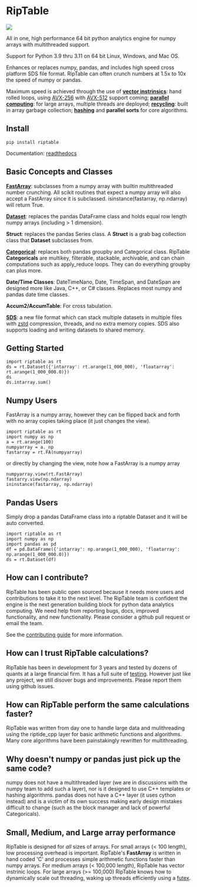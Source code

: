 # RipTable

![](docs/riptable_logo.PNG)

All in one, high performance 64 bit python analytics engine for numpy arrays with multithreaded support.

Support for Python 3.9 thru 3.11 on 64 bit Linux, Windows, and Mac OS.

Enhances or replaces numpy, pandas, and includes high speed cross platform SDS file format.
RipTable can often crunch numbers at 1.5x to 10x the speed of numpy or pandas.

Maximum speed is achieved through the use of **[vector instrinsics](https://software.intel.com/sites/landingpage/IntrinsicsGuide/)**: hand rolled loops, using [AVX-256](https://en.wikipedia.org/wiki/Advanced_Vector_Extensions#CPUs_with_AVX2)  with [AVX-512](https://en.wikipedia.org/wiki/AVX-512) support coming; **[parallel computing](https://www.drdobbs.com/go-parallel/article/print?articleId=212903586)**: for large arrays, multiple threads are deployed; **[recycling](https://en.wikipedia.org/wiki/Garbage_collection_(computer_science))**: built in array garbage collection; **[hashing](https://en.wikipedia.org/wiki/Hash_function)** and **parallel sorts** for core algorithms.

Install
-------

```
pip install riptable
```

Documentation: [readthedocs](https://riptable.readthedocs.io/en/latest/py-modindex.html)

Basic Concepts and Classes
--------------------------

**[FastArray](https://riptable.readthedocs.io/en/latest/riptable.html#riptable.rt_fastarray.FastArray)**: subclasses from a numpy array with builtin multithreaded number crunching.  All scikit routines that expect a numpy array will also accept a FastArray since it is subclassed.  isinstance(fastarray, np.ndarray) will return True.

**[Dataset](https://riptable.readthedocs.io/en/latest/riptable.html#module-riptable.rt_dataset)**: replaces the pandas DataFrame class and holds equal row length numpy arrays (including > 1 dimension).

**Struct**: replaces the pandas Series class.  A **Struct** is a grab bag collection class that **Dataset** subclasses from.

**[Categorical](https://riptable.readthedocs.io/en/latest/riptable.html#module-riptable.rt_categorical)**: replaces both pandas groupby and Categorical class.  RipTable **Categoricals** are multikey, filterable, stackable, archivable, and can chain computations such as apply_reduce loops.  They can do everything groupby can plus more.

**Date/Time Classes**: DateTimeNano, Date, TimeSpan, and DateSpan are designed more like Java, C++, or C# classes.  Replaces most numpy and pandas date time classes.

**Accum2/AccumTable**: For cross tabulation.

**[SDS](https://riptable.readthedocs.io/en/latest/riptable.html#riptable.rt_sds.save_sds)**: a new file format which can stack multiple datasets in multiple files with [zstd](https://github.com/facebook/zstd) compression, threads, and no extra memory copies.  SDS also supports loading and writing datasets to shared memory.

Getting Started
---------------

```
import riptable as rt
ds = rt.Dataset({'intarray': rt.arange(1_000_000), 'floatarray': rt.arange(1_000_000.0)})
ds
ds.intarray.sum()
```

Numpy Users
-----------

FastArray is a numpy array, however they can be flipped back and forth with no array copies taking place (it just changes the view).

```
import riptable as rt
import numpy as np
a = rt.arange(100)
numpyarray = a._np
fastarray = rt.FA(numpyarray)
```

or directly by changing the view, note how a FastArray is a numpy array

```
numpyarray.view(rt.FastArray)
fastarry.view(np.ndarray)
ininstance(fastarray, np.ndarray)
```

Pandas Users
------------

Simply drop a pandas DataFrame class into a riptable Dataset and it will be auto converted.

```
import riptable as rt
import numpy as np
import pandas as pd
df = pd.DataFrame({'intarray': np.arange(1_000_000), 'floatarray': np.arange(1_000_000.0)})
ds = rt.Dataset(df)
```

How can I contribute?
---------------------

RipTable has been public open sourced because it needs more users and
contributions to take it to the next level.  The RipTable team is confident
the engine is the next generation building block for python data analytics
computing.  We need help from reporting bugs, docs, improved functionality,
and new functionality.  Please consider a github pull request or email the
team.

See the [contributing guide](docs/CONTRIBUTING.md) for more information.

How can I trust RipTable calculations?
--------------------------------------

RipTable has been in development for 3 years and tested by dozens of quants at a large financial firm.  It has a full suite of [testing](riptable/tests).  However just like any project, we still disover bugs and improvements.  Please report them using github issues.

How can RipTable perform the same calculations faster?
------------------------------------------------------

RipTable was written from day one to handle large data and mulithreading using the riptide_cpp layer for basic arithmetic functions and algorithms.  Many core algorithms have been painstakingly rewritten for multithreading.

Why doesn't numpy or pandas just pick up the same code?
-------------------------------------------------------

numpy does not have a multithreaded layer (we are in discussions with the numpy team to add such a layer), nor is it designed to use C++ templates or hashing algorithms.  pandas does not have a C++ layer (it uses cython instead) and is a victim of its own success making early design mistakes difficult to change (such as the block manager and lack of powerful Categoricals).

Small, Medium, and Large array performance
------------------------------------------

RipTable is designed for *all* sizes of arrays.  For small arrays (< 100 length), low processing overhead is important.  RipTable's **FastArray** is written in hand coded 'C' and processes simple arithmetic functions faster than numpy arrays.  For medium arrays (< 100,000 length), RipTable has vector instrinic loops.  For large arrays (>= 100,000) RipTable knows how to dynamically scale out threading, waking up threads efficiently using a [futex](https://man7.org/linux/man-pages/man7/futex.7.html).
